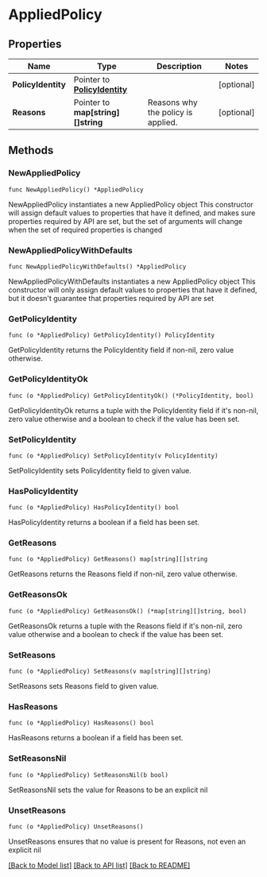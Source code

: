 # AppliedPolicy

## Properties

Name | Type | Description | Notes
------------ | ------------- | ------------- | -------------
**PolicyIdentity** | Pointer to [**PolicyIdentity**](PolicyIdentity.md) |  | [optional] 
**Reasons** | Pointer to **map[string][]string** | Reasons why the policy is applied. | [optional] 

## Methods

### NewAppliedPolicy

`func NewAppliedPolicy() *AppliedPolicy`

NewAppliedPolicy instantiates a new AppliedPolicy object
This constructor will assign default values to properties that have it defined,
and makes sure properties required by API are set, but the set of arguments
will change when the set of required properties is changed

### NewAppliedPolicyWithDefaults

`func NewAppliedPolicyWithDefaults() *AppliedPolicy`

NewAppliedPolicyWithDefaults instantiates a new AppliedPolicy object
This constructor will only assign default values to properties that have it defined,
but it doesn't guarantee that properties required by API are set

### GetPolicyIdentity

`func (o *AppliedPolicy) GetPolicyIdentity() PolicyIdentity`

GetPolicyIdentity returns the PolicyIdentity field if non-nil, zero value otherwise.

### GetPolicyIdentityOk

`func (o *AppliedPolicy) GetPolicyIdentityOk() (*PolicyIdentity, bool)`

GetPolicyIdentityOk returns a tuple with the PolicyIdentity field if it's non-nil, zero value otherwise
and a boolean to check if the value has been set.

### SetPolicyIdentity

`func (o *AppliedPolicy) SetPolicyIdentity(v PolicyIdentity)`

SetPolicyIdentity sets PolicyIdentity field to given value.

### HasPolicyIdentity

`func (o *AppliedPolicy) HasPolicyIdentity() bool`

HasPolicyIdentity returns a boolean if a field has been set.

### GetReasons

`func (o *AppliedPolicy) GetReasons() map[string][]string`

GetReasons returns the Reasons field if non-nil, zero value otherwise.

### GetReasonsOk

`func (o *AppliedPolicy) GetReasonsOk() (*map[string][]string, bool)`

GetReasonsOk returns a tuple with the Reasons field if it's non-nil, zero value otherwise
and a boolean to check if the value has been set.

### SetReasons

`func (o *AppliedPolicy) SetReasons(v map[string][]string)`

SetReasons sets Reasons field to given value.

### HasReasons

`func (o *AppliedPolicy) HasReasons() bool`

HasReasons returns a boolean if a field has been set.

### SetReasonsNil

`func (o *AppliedPolicy) SetReasonsNil(b bool)`

 SetReasonsNil sets the value for Reasons to be an explicit nil

### UnsetReasons
`func (o *AppliedPolicy) UnsetReasons()`

UnsetReasons ensures that no value is present for Reasons, not even an explicit nil

[[Back to Model list]](../README.md#documentation-for-models) [[Back to API list]](../README.md#documentation-for-api-endpoints) [[Back to README]](../README.md)


